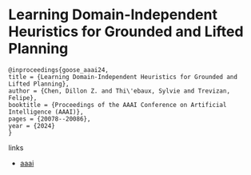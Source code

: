# Learning Domain-Independent Heuristics for Grounded and Lifted Planning

```
@inproceedings{goose_aaai24,
title = {Learning Domain-Independent Heuristics for Grounded and Lifted Planning},
author = {Chen, Dillon Z. and Thi\'ebaux, Sylvie and Trevizan, Felipe},
booktitle = {Proceedings of the AAAI Conference on Artificial Intelligence (AAAI)},
pages = {20078--20086},
year = {2024}
}
```

links
- [aaai](https://ojs.aaai.org/index.php/AAAI/article/view/29986)
